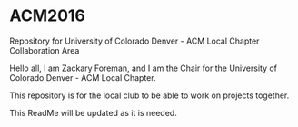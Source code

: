 # ACM2016
Repository for University of Colorado Denver - ACM Local Chapter Collaboration Area

Hello all, I am Zackary Foreman, and I am the Chair for the University of Colorado Denver - ACM Local Chapter.

This repository is for the local club to be able to work on projects together.

This ReadMe will be updated as it is needed.
